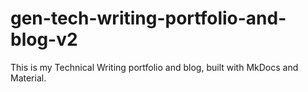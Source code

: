 # gen-tech-writing-portfolio-and-blog-v2
This is my Technical Writing portfolio and blog, built with MkDocs and Material.

